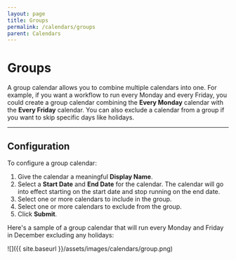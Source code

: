 ```yaml
---
layout: page
title: Groups
permalink: /calendars/groups
parent: Calendars
---
```


# Groups
A group calendar allows you to combine multiple calendars into one. For example, if you want a workflow to run every Monday and every Friday, you could create a group calendar combining the **Every Monday** calendar with the **Every Friday** calendar. You can also exclude a calendar from a group if you want to skip specific days like holidays.

---

## Configuration
To configure a group calendar:

1. Give the calendar a meaningful **Display Name**.
1. Select a **Start Date** and **End Date** for the calendar. The calendar will go into effect starting on the start date and stop running on the end date.
1. Select one or more calendars to include in the group.
1. Select one or more calendars to exclude from the group.
1. Click **Submit**.

Here's a sample of a group calendar that will run every Monday and Friday in December excluding any holidays:

![]({{ site.baseurl }}/assets/images/calendars/group.png)